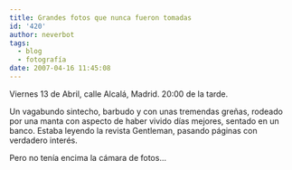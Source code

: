 ```yaml
---
title: Grandes fotos que nunca fueron tomadas
id: '420'
author: neverbot
tags:
  - blog
  - fotografía
date: 2007-04-16 11:45:08
---
```


Viernes 13 de Abril, calle Alcalá, Madrid. 20:00 de la tarde.

Un vagabundo sintecho, barbudo y con unas tremendas greñas, rodeado por una manta con aspecto de haber vivido días mejores, sentado en un banco. Estaba leyendo la revista Gentleman, pasando páginas con verdadero interés.

Pero no tenía encima la cámara de fotos...
